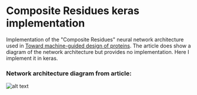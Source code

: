 # Composite Residues keras implementation

Implementation of the "Composite Residues" neural network architecture used in [Toward machine-guided design of proteins](https://www.biorxiv.org/content/early/2018/06/02/337154.full.pdf).
The article does show a diagram of the network architecture but provides no implementation.
Here I implement it in keras.



### Network architecture diagram from article:

![alt text](https://github.com/krdav/Composite-Residues_keras_implementation/article_diagram.png "article diagram")




